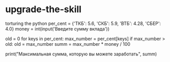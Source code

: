 # upgrade-the-skill
torturing the python
per_cent = {'ТКБ': 5.6, 'СКБ': 5.9, 'ВТБ': 4.28, 'СБЕР': 4.0}
money = int(input('Введите сумму вклада'))

old = 0
for keys in per_cent:
  max_number = per_cent[keys]
  if max_number > old:
    old = max_number
    summ = max_number * money / 100

print("Максимальная сумма, которую вы можете заработать", summ)
